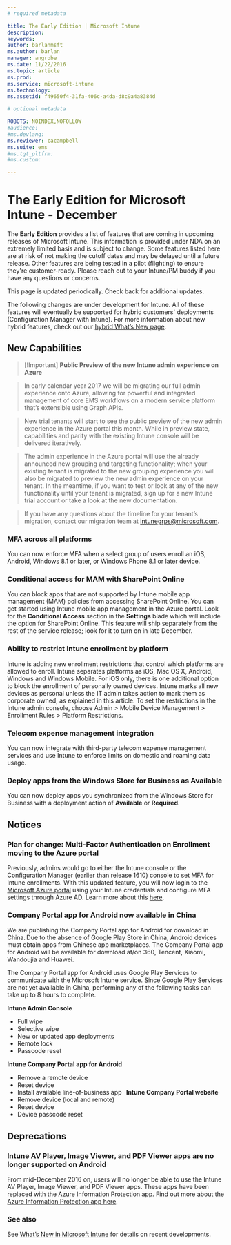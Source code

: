 ```yaml
---
# required metadata

title: The Early Edition | Microsoft Intune
description:
keywords:
author: barlanmsft
ms.author: barlan
manager: angrobe
ms.date: 11/22/2016
ms.topic: article
ms.prod:
ms.service: microsoft-intune
ms.technology:
ms.assetid: f49650f4-31fa-406c-a4da-d8c9a4a8384d

# optional metadata

ROBOTS: NOINDEX,NOFOLLOW
#audience:
#ms.devlang:
ms.reviewer: cacampbell
ms.suite: ems
#ms.tgt_pltfrm:
#ms.custom:

---
```


# The Early Edition for Microsoft Intune - December

The **Early Edition** provides a list of features that are coming in upcoming releases of Microsoft Intune. This information is provided under NDA on an extremely limited basis and is subject to change. Some features listed here are at risk of not making the cutoff dates and may be delayed until a future release. Other features are being tested in a pilot (flighting) to ensure they're customer-ready. Please reach out to your Intune/PM buddy if you have any questions or concerns.

This page is updated periodically. Check back for additional updates.

The following changes are under development for Intune. All of these features will eventually be supported for hybrid customers' deployments (Configuration Manager with Intune). For more information about new hybrid features, check out our [hybrid What’s New page](https://technet.microsoft.com/en-US/library/mt718155(TechNet.10).aspx).

## New Capabilities

> [!Important] <!--736542-->
> __Public Preview of the new Intune admin experience on Azure__

> In early calendar year 2017 we will be migrating our full admin experience onto Azure, allowing for powerful and integrated management of core EMS workflows on a modern service platform that’s extensible using Graph APIs.

> New trial tenants will start to see the public preview of the new admin experience in the Azure portal this month.
While in preview state, capabilities and parity with the existing Intune console will be delivered iteratively.

> The admin experience in the Azure portal will use the already announced new grouping and targeting functionality; when your existing tenant is migrated to the new grouping experience you will also be migrated to preview the new admin experience on your tenant. In the meantime, if you want to test or look at any of the new functionality until your tenant is migrated, sign up for a new Intune trial account or take a look at the new documentation.

> If you have any questions about the timeline for your tenant’s migration, contact our migration team at [intunegrps@microsoft.com](mailto:intunegrps@microsoft.com).

### MFA across all platforms <!--747590-->
You can now enforce MFA when a select group of users enroll an iOS, Android, Windows 8.1 or later, or Windows Phone 8.1 or later device.

### Conditional access for MAM with SharePoint Online <!--VSO 679339-->
You can block apps that are not supported by Intune mobile app management (MAM) policies from accessing SharePoint Online.  You can get started using Intune mobile app management in the Azure portal. Look for the __Conditional Access__ section in the __Settings__ blade which will include the option for SharePoint Online. This feature will ship separately from the rest of the service release; look for it to turn on in late December.

### Ability to restrict Intune enrollment by platform <!--747596-->
Intune is adding new enrollment restrictions that control which platforms are allowed to enroll. Intune separates platforms as iOS, Mac OS X, Android, Windows and Windows Mobile. For iOS only, there is one additional option to block the enrollment of personally owned devices. Intune marks all new devices as personal unless the IT admin takes action to mark them as corporate owned, as explained in this article. To set the restrictions in the Intune admin console, choose Admin > Mobile Device Management > Enrollment Rules > Platform Restrictions.

### Telecom expense management integration <!--747605-->
You can now integrate with third-party telecom expense management services and use Intune to enforce limits on domestic and roaming data usage.

### Deploy apps from the Windows Store for Business as Available <!--VSO 676516-->
You can now deploy apps you synchronized from the Windows Store for Business with a deployment action of __Available__ or __Required__.

## Notices

### Plan for change: Multi-Factor Authentication on Enrollment moving to the Azure portal <!--VSO 750545-->
Previously, admins would go to either the Intune console or the Configuration Manager (earlier than release 1610) console to set MFA for Intune enrollments. With this updated feature, you will now login to the [Microsoft Azure portal](manage.windowsazure.com) using your Intune credentials and configure MFA settings through Azure AD. Learn more about this [here](https://aka.ms/mfa_ad).

### Company Portal app for Android now available in China <!--VSO 658093-->
We are publishing the Company Portal app for Android for download in China. Due to the absence of Google Play Store in China, Android devices must obtain apps from Chinese app marketplaces. The Company Portal app for Android will be available for download at/on 360, Tencent, Xiaomi, Wandoujia and Huawei. 

The Company Portal app for Android uses Google Play Services to communicate with the Microsoft Intune service. Since Google Play Services are not yet available in China, performing any of the following tasks can take up to 8 hours to complete. 

__Intune Admin Console__
- Full wipe
- Selective wipe
- New or updated app deployments
- Remote lock
- Passcode reset

__Intune Company Portal app for Android__
- Remove a remote device
- Reset device
- Install available line-of-business app
 
__Intune Company Portal website__
- Remove device (local and remote)
- Reset device
- Device passcode reset

## Deprecations

### Intune AV Player, Image Viewer, and PDF Viewer apps are no longer supported on Android <!--747553-->
From mid-December 2016 on, users will no longer be able to use the Intune AV Player, Image Viewer, and PDF Viewer apps. These apps have been replaced with the Azure Information Protection app. Find out more about the [Azure Information Protection app here](https://docs.microsoft.com/information-protection/rms-client/mobile-app-faq).

### See also
See [What’s New in Microsoft Intune](whats-new-in-microsoft-intune.md) for details on recent developments.
